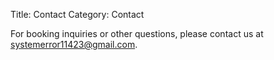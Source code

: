 Title: Contact
Category: Contact

For booking inquiries or other questions, please contact us at [systemerror11423@gmail.com](mailto:systemerror11423@gmail.com).
